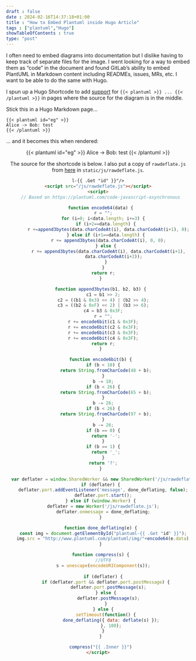 ```yaml
--- 
draft : false
date : 2024-02-16T14:37:18+01:00
title : "How to Embed Plantuml inside Hugo Article"
tags : ["plantuml","Hugo"]
showTableOfContents : true
type: "post"
---
```


I often need to embed diagrams into documentation but I dislike having to keep track of separate files for the image. I went looking for a way to embed them as “code” in the document and found GitLab’s ability to embed PlantUML in Markdown content including READMEs, issues, MRs, etc. I want to be able to do the same with Hugo.

I spun up a Hugo Shortcode to add [support](https://gohugo.io/templates/shortcode-templates/) for `{{< plantuml >}} ... {{< /plantuml >}}` in pages where the source for the diagram is in the middle.

Stick this in a Hugo Markdown page…
```plantuml
{{< plantuml id="eg" >}}
Alice -> Bob: test
{{< /plantuml >}}
```
... and it becomes this when rendered:
<center>
{{< plantuml id="eg" >}}
Alice -> Bob: test
{{< /plantuml >}}
<center>

The source for the shortcode is below. I also put a copy of `rawdeflate.js` from [here](https://github.com/johan/js-deflate) in `static/js/rawdeflate.js`. 

```html
l-{{ .Get "id" }}"/>
<script src="/js/rawdeflate.js"></script>
<script>
  // Based on https://plantuml.com/code-javascript-asynchronous

  function encode64(data) {
    r = "";
    for (i=0; i<data.length; i+=3) {
      if (i+2==data.length) {
        r +=append3bytes(data.charCodeAt(i), data.charCodeAt(i+1), 0);
      } else if (i+1==data.length) {
        r += append3bytes(data.charCodeAt(i), 0, 0);
      } else {
        r += append3bytes(data.charCodeAt(i), data.charCodeAt(i+1),
            data.charCodeAt(i+2));
      }
    }
    return r;
  }

  function append3bytes(b1, b2, b3) {
    c1 = b1 >> 2;
    c2 = ((b1 & 0x3) << 4) | (b2 >> 4);
    c3 = ((b2 & 0xF) << 2) | (b3 >> 6);
    c4 = b3 & 0x3F;
    r = "";
    r += encode6bit(c1 & 0x3F);
    r += encode6bit(c2 & 0x3F);
    r += encode6bit(c3 & 0x3F);
    r += encode6bit(c4 & 0x3F);
    return r;
  }

  function encode6bit(b) {
    if (b < 10) {
      return String.fromCharCode(48 + b);
    }
    b -= 10;
    if (b < 26) {
      return String.fromCharCode(65 + b);
    }
    b -= 26;
    if (b < 26) {
      return String.fromCharCode(97 + b);
    }
    b -= 26;
    if (b == 0) {
      return '-';
    }
    if (b == 1) {
      return '_';
    }
    return '?';
  }

  var deflater = window.SharedWorker && new SharedWorker('/js/rawdeflate.js');
  if (deflater) {
    deflater.port.addEventListener('message', done_deflating, false);
    deflater.port.start();
  } else if (window.Worker) {
    deflater = new Worker('/js/rawdeflate.js');
    deflater.onmessage = done_deflating;
  }

  function done_deflating(e) {
    const img = document.getElementById("plantuml-{{ .Get "id" }}");
    img.src = "http://www.plantuml.com/plantuml/img/"+encode64(e.data);
  }

  function compress(s) {
    //UTF8
    s = unescape(encodeURIComponent(s));
  
    if (deflater) {
      if (deflater.port && deflater.port.postMessage) {
        deflater.port.postMessage(s);
      } else {
        deflater.postMessage(s);
      }
    } else {
      setTimeout(function() {
          done_deflating({ data: deflate(s) });
          }, 100);
    }
  }

  compress("{{ .Inner }}")
</script>
```